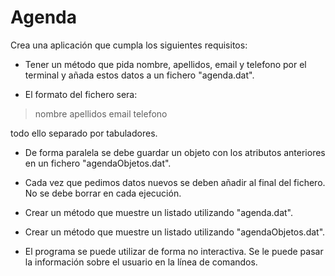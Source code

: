 # Agenda

Crea una aplicación que cumpla los siguientes requisitos:

- Tener un método que pida nombre, apellidos, email y telefono por el terminal y añada estos datos a un fichero "agenda.dat".

- El formato del fichero sera:

> nombre apellidos email telefono

todo ello separado por tabuladores.

- De forma paralela se debe guardar un objeto con los atributos anteriores en un fichero "agendaObjetos.dat".

- Cada vez que pedimos datos nuevos se deben añadir al final del fichero. No se debe borrar en cada ejecución.

- Crear un método que muestre un listado utilizando "agenda.dat".

- Crear un método que muestre un listado utilizando "agendaObjetos.dat".

- El programa se puede utilizar de forma no interactiva. Se le puede pasar la información sobre el usuario en la línea de comandos.
